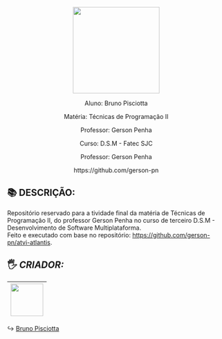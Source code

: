 <p align="center"><img src="https://github.com/bruno-pisciotta281/Index.html/blob/master/img/LOGO.PNG" width="200px;"/></p>

<p align="center">Aluno: Bruno Pisciotta</p>
<p align="center">Matéria: Técnicas de Programação II</p>
<p align="center">Professor: Gerson Penha</p>
<p align="center">Curso: D.S.M - Fatec SJC</p>
<p align="center">Professor: Gerson Penha </p> 
<p align="center">https://github.com/gerson-pn</p> 

## :books: DESCRIÇÃO: 
Repositório reservado para a tividade final da matéria de Técnicas de Programação II, do professor Gerson Penha no curso de terceiro D.S.M - Desenvolvimento de Software Multiplataforma.
<br>
Feito e executado com base no repositório: https://github.com/gerson-pn/atvi-atlantis.
## <a name="criador">&#128400;</a> *CRIADOR:*
| [<img src="https://github.com/bruno-pisciotta281/Index.html/blob/master/img/me.jpg" width="75px;"/>](https://github.com/guilhermerodz) |
| :------------------------------------------------------------------------------------------------------------------------: |
:arrow_right_hook: [Bruno Pisciotta](https://github.com/bruno-pisciotta281)
